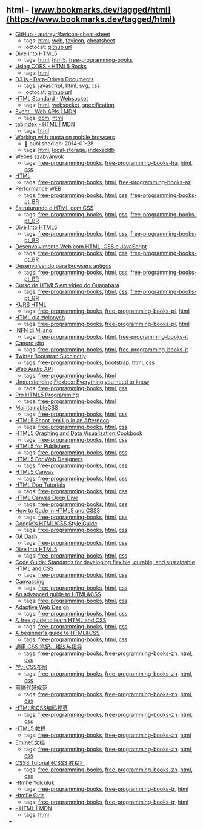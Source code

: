 html - [www.bookmarks.dev/tagged/html](https://www.bookmarks.dev/tagged/html)
---
* [GitHub - audreyr/favicon-cheat-sheet](https://github.com/audreyr/favicon-cheat-sheet)
    * tags: [html](../tagged/html.md), [web](../tagged/web.md), [favicon](../tagged/favicon.md), [cheatsheet](../tagged/cheatsheet.md)
    * :octocat: [github url](https://github.com/audreyr/favicon-cheat-sheet)
* [Dive Into HTML5](https://diveintohtml5.info/)
    * tags: [html](../tagged/html.md), [html5](../tagged/html5.md), [free-programming-books](../tagged/free-programming-books.md)
* [Using CORS - HTML5 Rocks](https://www.html5rocks.com/en/tutorials/cors/)
    * tags: [html](../tagged/html.md)
* [D3.js - Data-Driven Documents](https://d3js.org/)
    * tags: [javascript](../tagged/javascript.md), [html](../tagged/html.md), [svg](../tagged/svg.md), [css](../tagged/css.md)
    * :octocat: [github url](https://github.com/d3/d3)
* [HTML Standard - Websocket](https://html.spec.whatwg.org/multipage/web-sockets.html)
    * tags: [html](../tagged/html.md), [websocket](../tagged/websocket.md), [specification](../tagged/specification.md)
* [Event - Web APIs | MDN](https://developer.mozilla.org/en-US/docs/Web/API/Event)
    * tags: [dom](../tagged/dom.md), [html](../tagged/html.md)
* [tabindex - HTML | MDN](https://developer.mozilla.org/en-US/docs/Web/HTML/Global_attributes/tabindex)
    * tags: [html](../tagged/html.md)
* [Working with quota on mobile browsers](https://www.html5rocks.com/en/tutorials/offline/quota-research/)
    * :calendar: published on: 2014-01-28
    * tags: [html](../tagged/html.md), [local-storage](../tagged/local-storage.md), [indexeddb](../tagged/indexeddb.md)
* [Webes szabványok](http://nagygusztav.hu/webes-szabvanyok)
    * tags: [free-programming-books](../tagged/free-programming-books.md), [free-programming-books-hu](../tagged/free-programming-books-hu.md), [html](../tagged/html.md), [css](../tagged/css.md)
* [HTML](http://ilkaddimlar.com/HTML/36/Esas-aletler-El-ile-islemeyi-oyrenirik)
    * tags: [free-programming-books](../tagged/free-programming-books.md), [html](../tagged/html.md), [free-programming-books-az](../tagged/free-programming-books-az.md)
* [Performance WEB](http://www.webperf.com.br)
    * tags: [free-programming-books](../tagged/free-programming-books.md), [html](../tagged/html.md), [css](../tagged/css.md), [free-programming-books-pt_BR](../tagged/free-programming-books-pt_BR.md)
* [Estruturando o HTML com CSS](http://pt-br.learnlayout.com)
    * tags: [free-programming-books](../tagged/free-programming-books.md), [html](../tagged/html.md), [css](../tagged/css.md), [free-programming-books-pt_BR](../tagged/free-programming-books-pt_BR.md)
* [Dive Into HTML5](http://diveintohtml5.com.br)
    * tags: [free-programming-books](../tagged/free-programming-books.md), [html](../tagged/html.md), [css](../tagged/css.md), [free-programming-books-pt_BR](../tagged/free-programming-books-pt_BR.md)
* [Desenvolvimento Web com HTML, CSS e JavaScript](https://www.caelum.com.br/apostila-html-css-javascript/)
    * tags: [free-programming-books](../tagged/free-programming-books.md), [html](../tagged/html.md), [css](../tagged/css.md), [free-programming-books-pt_BR](../tagged/free-programming-books-pt_BR.md)
* [Desenvolvendo para browsers antigos](http://tableless.com.br/browsers-antigos-guerra-contra-o-terror/)
    * tags: [free-programming-books](../tagged/free-programming-books.md), [html](../tagged/html.md), [css](../tagged/css.md), [free-programming-books-pt_BR](../tagged/free-programming-books-pt_BR.md)
* [Curso de HTML5 em vídeo do Guanabara](https://www.youtube.com/playlist?list=PLHz_AreHm4dlAnJ_jJtV29RFxnPHDuk9o)
    * tags: [free-programming-books](../tagged/free-programming-books.md), [html](../tagged/html.md), [css](../tagged/css.md), [free-programming-books-pt_BR](../tagged/free-programming-books-pt_BR.md)
* [KURS HTML](http://www.kurshtml.edu.pl)
    * tags: [free-programming-books](../tagged/free-programming-books.md), [free-programming-books-pl](../tagged/free-programming-books-pl.md), [html](../tagged/html.md)
* [HTML dla zielonych](http://www.kurshtml.edu.pl/html/zielony.html)
    * tags: [free-programming-books](../tagged/free-programming-books.md), [free-programming-books-pl](../tagged/free-programming-books-pl.md), [html](../tagged/html.md)
* [INFN di Milano](http://www.mi.infn.it/~calcolo/corso_base_html/pdf/corso_base_html.pdf)
    * tags: [free-programming-books](../tagged/free-programming-books.md), [html](../tagged/html.md), [free-programming-books-it](../tagged/free-programming-books-it.md)
* [Canoro sito](http://canoro.altervista.org/guide/html/GuidaHTML22.pdf)
    * tags: [free-programming-books](../tagged/free-programming-books.md), [html](../tagged/html.md), [free-programming-books-it](../tagged/free-programming-books-it.md)
* [Twitter Bootstrap Succinctly](https://www.syncfusion.com/resources/techportal/ebooks/twitterbootstrap)
    * tags: [free-programming-books](../tagged/free-programming-books.md), [bootstrap](../tagged/bootstrap.md), [html](../tagged/html.md), [css](../tagged/css.md)
* [Web Audio API](http://chimera.labs.oreilly.com/books/1234000001552)
    * tags: [free-programming-books](../tagged/free-programming-books.md), [html](../tagged/html.md)
* [Understanding Flexbox: Everything you need to know](https://ohansemmanuel.github.io/uf_download.html)
    * tags: [free-programming-books](../tagged/free-programming-books.md), [html](../tagged/html.md), [css](../tagged/css.md)
* [Pro HTML5 Programming]( http://apress.jensimmons.com/v5/pro-html5-programming/ch0.html)
    * tags: [free-programming-books](../tagged/free-programming-books.md), [html](../tagged/html.md)
* [MaintainableCSS](http://maintainablecss.com)
    * tags: [free-programming-books](../tagged/free-programming-books.md), [html](../tagged/html.md), [css](../tagged/css.md)
* [HTML5 Shoot 'em Up in an Afternoon](https://leanpub.com/html5shootemupinanafternoon/read)
    * tags: [free-programming-books](../tagged/free-programming-books.md), [html](../tagged/html.md), [css](../tagged/css.md)
* [HTML5 Graphing and Data Visualization Cookbook](https://www.packtpub.com/packt/free-ebook/html5-data-visualization-cookbook)
    * tags: [free-programming-books](../tagged/free-programming-books.md), [html](../tagged/html.md), [css](../tagged/css.md)
* [HTML5 for Publishers](http://chimera.labs.oreilly.com/books/1234000000770/index.html)
    * tags: [free-programming-books](../tagged/free-programming-books.md), [html](../tagged/html.md), [css](../tagged/css.md)
* [HTML5 For Web Designers](http://html5forwebdesigners.com)
    * tags: [free-programming-books](../tagged/free-programming-books.md), [html](../tagged/html.md), [css](../tagged/css.md)
* [HTML5 Canvas](http://chimera.labs.oreilly.com/books/1234000001654/index.html)
    * tags: [free-programming-books](../tagged/free-programming-books.md), [html](../tagged/html.md), [css](../tagged/css.md)
* [HTML Dog Tutorials](http://www.htmldog.com)
    * tags: [free-programming-books](../tagged/free-programming-books.md), [html](../tagged/html.md), [css](../tagged/css.md)
* [HTML Canvas Deep Dive](http://joshondesign.com/p/books/canvasdeepdive/toc.html)
    * tags: [free-programming-books](../tagged/free-programming-books.md), [html](../tagged/html.md), [css](../tagged/css.md)
* [How to Code in HTML5 and CSS3](http://howtocodeinhtml.com)
    * tags: [free-programming-books](../tagged/free-programming-books.md), [html](../tagged/html.md), [css](../tagged/css.md)
* [Google's HTML/CSS Style Guide](https://google.github.io/styleguide/htmlcssguide.xml)
    * tags: [free-programming-books](../tagged/free-programming-books.md), [html](../tagged/html.md), [css](../tagged/css.md)
* [GA Dash](https://dash.generalassemb.ly)
    * tags: [free-programming-books](../tagged/free-programming-books.md), [html](../tagged/html.md), [css](../tagged/css.md)
* [Dive Into HTML5](http://diveintohtml5.info)
    * tags: [free-programming-books](../tagged/free-programming-books.md), [html](../tagged/html.md), [css](../tagged/css.md)
* [Code Guide: Standards for developing flexible, durable, and sustainable HTML and CSS](http://mdo.github.io/code-guide/)
    * tags: [free-programming-books](../tagged/free-programming-books.md), [html](../tagged/html.md), [css](../tagged/css.md)
* [Canvassing](http://learnjs.io/canvassing/read)
    * tags: [free-programming-books](../tagged/free-programming-books.md), [html](../tagged/html.md), [css](../tagged/css.md)
* [An advanced guide to HTML&CSS](http://learn.shayhowe.com/advanced-html-css/)
    * tags: [free-programming-books](../tagged/free-programming-books.md), [html](../tagged/html.md), [css](../tagged/css.md)
* [Adaptive Web Design](http://adaptivewebdesign.info/1st-edition/)
    * tags: [free-programming-books](../tagged/free-programming-books.md), [html](../tagged/html.md), [css](../tagged/css.md)
* [A free guide to learn HTML and CSS](http://marksheet.io)
    * tags: [free-programming-books](../tagged/free-programming-books.md), [html](../tagged/html.md), [css](../tagged/css.md)
* [A beginner's guide to HTML&CSS](http://learn.shayhowe.com/html-css/)
    * tags: [free-programming-books](../tagged/free-programming-books.md), [html](../tagged/html.md), [css](../tagged/css.md)
* [通用 CSS 笔记、建议与指导](https://github.com/chadluo/CSS-Guidelines/blob/master/README.md)
    * tags: [free-programming-books](../tagged/free-programming-books.md), [free-programming-books-zh](../tagged/free-programming-books-zh.md), [html](../tagged/html.md), [css](../tagged/css.md)
* [学习CSS布局](http://zh.learnlayout.com)
    * tags: [free-programming-books](../tagged/free-programming-books.md), [free-programming-books-zh](../tagged/free-programming-books-zh.md), [html](../tagged/html.md), [css](../tagged/css.md)
* [前端代码规范](http://alloyteam.github.io/CodeGuide/)
    * tags: [free-programming-books](../tagged/free-programming-books.md), [free-programming-books-zh](../tagged/free-programming-books-zh.md), [html](../tagged/html.md), [css](../tagged/css.md)
* [HTML和CSS编码规范](http://codeguide.bootcss.com)
    * tags: [free-programming-books](../tagged/free-programming-books.md), [free-programming-books-zh](../tagged/free-programming-books-zh.md), [html](../tagged/html.md), [css](../tagged/css.md)
* [HTML5 教程](http://www.w3school.com.cn/html5/)
    * tags: [free-programming-books](../tagged/free-programming-books.md), [free-programming-books-zh](../tagged/free-programming-books-zh.md), [html](../tagged/html.md)
* [Emmet 文档](http://yanxyz.github.io/emmet-docs/)
    * tags: [free-programming-books](../tagged/free-programming-books.md), [free-programming-books-zh](../tagged/free-programming-books-zh.md), [html](../tagged/html.md), [css](../tagged/css.md)
* [CSS3 Tutorial 《CSS3 教程》](https://github.com/waylau/css3-tutorial)
    * tags: [free-programming-books](../tagged/free-programming-books.md), [free-programming-books-zh](../tagged/free-programming-books-zh.md), [html](../tagged/html.md), [css](../tagged/css.md)
* [Html'e Yolculuk](https://github.com/paufsc/journey-to-html)
    * tags: [free-programming-books](../tagged/free-programming-books.md), [free-programming-books-tr](../tagged/free-programming-books-tr.md), [html](../tagged/html.md)
* [Html'e Giriş](http://www.htmldersleri.org)
    * tags: [free-programming-books](../tagged/free-programming-books.md), [free-programming-books-tr](../tagged/free-programming-books-tr.md), [html](../tagged/html.md)
* [<base> - HTML | MDN](https://developer.mozilla.org/en-US/docs/Web/HTML/Element/base)
    * tags: [html](../tagged/html.md)
* [<template> - HTML | MDN](https://developer.mozilla.org/en/docs/Web/HTML/Element/template)
    * tags: [html](../tagged/html.md), [dom](../tagged/dom.md), [javascript](../tagged/javascript.md)
* [html - Binding select element to object in Angular 2 - Stack Overflow](https://stackoverflow.com/questions/35945001/binding-select-element-to-object-in-angular-2)
    * :calendar: published on: 2016-03-03
    * tags: [angular](../tagged/angular.md), [html](../tagged/html.md)
* [ISO country list HTML select snippet - FreeFormatter.com](http://www.freeformatter.com/iso-country-list-html-select.html)
    * tags: [html](../tagged/html.md)
* [HTML ISO Language Code Reference](https://www.w3schools.com/tags/ref_language_codes.asp)
    * tags: [html](../tagged/html.md)

